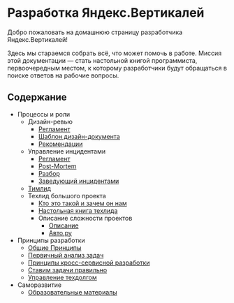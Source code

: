 # Разработка Яндекс.Вертикалей

Добро пожаловать на домашнюю страницу разработчика Яндекс.Вертикалей!

Здесь мы стараемся собрать всё, что может помочь в работе. Миссия этой документации — стать настольной книгой программиста, первоочередным местом, к которому разработчики будут обращаться в поиске ответов на рабочие вопросы.

## Содержание

* Процессы и роли
  * Дизайн-ревью
    * [Регламент](process/design-review/definition.md)
    * [Шаблон дизайн-документа](process/design-review/template.md)
    * [Рекомендации](process/design-review/hint.md)
  * Управление инцидентами
    * [Регламент](process/incidents/definition.md)
    * [Post-Mortem](process/incidents/postmortem.md)
    * [Разбор](process/incidents/lsr.md)
    * [Заведующий инцидентами](process/incidents/incident_manager.md)
  * [Тимлид](process/teamlead.md)
  * Техлид большого проекта
    * [Кто это такой и зачем он нам](process/techlead/techlead.md)
    * [Настольная книга техлида](process/techlead/techlead-workbook.md)
    * Описание сложности проектов
      * [Описание](process/techlead/projects-complexity-overview.md)
      * [Авто.ру](autoru/projects-complexity.md)
* Принципы разработки
  * [Общие Принципы](principles/manifest.md)
  * [Первичный анализ задач](principles/primary-analysis.md)
  * [Принципы кросс-сервисной разработки](principles/crosservice-development.md)
  * [Ставим задачи правильно](principles/task-definition-checklist.md)
  * [Управление техдолгом](principles/tech-debt.md)
* Саморазвитие
  * [Образовательные материалы](education/books.md)
